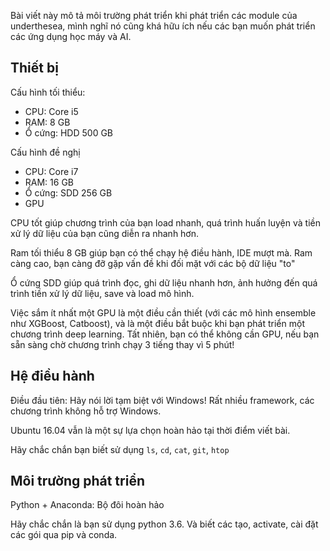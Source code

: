 Bài viết này mô tả môi trường phát triển khi phát triển các module của underthesea, mình nghĩ nó cũng khá hữu ích nếu các bạn muốn phát triển các ứng dụng học máy và AI.

## Thiết bị

Cấu hình tối thiểu:

* CPU: Core i5
* RAM: 8 GB
* Ổ cứng: HDD 500 GB

Cấu hình đề nghị

* CPU: Core i7
* RAM: 16 GB
* Ổ cứng: SDD 256 GB
* GPU

CPU tốt giúp chương trình của bạn load nhanh, quá trình huấn luyện và tiền xử lý dữ liệu của bạn cũng diễn ra nhanh hơn.

Ram tối thiểu 8 GB giúp bạn có thể chạy hệ điều hành, IDE mượt mà. Ram càng cao, bạn càng đỡ gặp vấn đề khi đối mặt với các bộ dữ liệu "to"

Ổ cứng SDD giúp quá trình đọc, ghi dữ liệu nhanh hơn, ảnh hưởng đến quá trình tiền xử lý dữ liệu, save và load mô hình.

Việc sắm ít nhất một GPU là một điều cần thiết (với các mô hình ensemble như XGBoost, Catboost), và là một điều bắt buộc khi bạn phát triển một chương trình deep learning. Tất nhiên, bạn có thể không cần GPU, nếu bạn sẵn sàng chờ chương trình chạy 3 tiếng thay vì 5 phút!

## Hệ điều hành

Điều đầu tiên: Hãy nói lời tạm biệt với Windows! Rất nhiều framework, các chương trình không hỗ trợ Windows. 

Ubuntu 16.04 vẫn là một sự lựa chọn hoàn hảo tại thời điểm viết bài.

Hãy chắc chắn bạn biết sử dụng `ls`, `cd`, `cat`, `git`, `htop`

## Môi trường phát triển

Python + Anaconda: Bộ đôi hoàn hảo

Hãy chắc chắn là bạn sử dụng python 3.6. Và biết các tạo, activate, cài đặt các gói qua pip và conda.